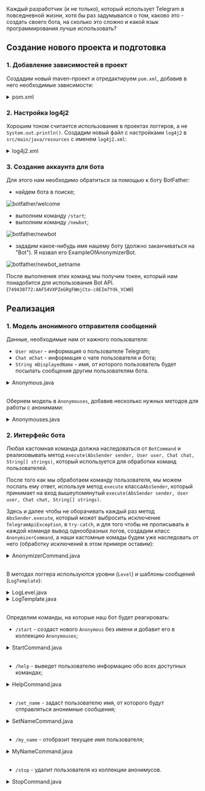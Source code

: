 Каждый разработчик (и не только), который использует Telegram в повседневной жизни, хотя бы раз задумывался о том,
каково это - создать своего бота, на сколько это сложно и какой язык программирования лучше использовать?

## Создание нового проекта и подготовка
### 1. Добавление зависимостей в проект
Создадим новый maven-проект и отредактируем `pom.xml`, добавив в него необходимые зависимости: 
<details>
    <summary>pom.xml</summary>        
    
```xml
<?xml version="1.0" encoding="UTF-8"?>
<project xmlns="http://maven.apache.org/POM/4.0.0"
         xmlns:xsi="http://www.w3.org/2001/XMLSchema-instance"
         xsi:schemaLocation="http://maven.apache.org/POM/4.0.0 http://maven.apache.org/xsd/maven-4.0.0.xsd">
    <modelVersion>4.0.0</modelVersion>

    <groupId>io.example</groupId>
    <artifactId>anonymizerbot</artifactId>
    <version>1.0-SNAPSHOT</version>

    <build>
        <plugins>
            <plugin>
                <groupId>org.apache.maven.plugins</groupId>
                <artifactId>maven-compiler-plugin</artifactId>
                <configuration>
                    <source>8</source>
                    <target>8</target>
                </configuration>
            </plugin>
        </plugins>
    </build>

    <dependencies>

        <!-- Telegram API -->
        <dependency>
            <groupId>org.telegram</groupId>
            <artifactId>telegrambots</artifactId>
            <version>LATEST</version>
        </dependency>
        <dependency>
            <groupId>org.telegram</groupId>
            <artifactId>telegrambotsextensions</artifactId>
            <version>LATEST</version>
        </dependency>

        <!-- Log4j 2 -->
        <dependency>
            <groupId>org.apache.logging.log4j</groupId>
            <artifactId>log4j-api</artifactId>
            <version>2.11.1</version>
        </dependency>
        <dependency>
            <groupId>org.apache.logging.log4j</groupId>
            <artifactId>log4j-core</artifactId>
            <version>2.11.1</version>
        </dependency>

    </dependencies>

</project>
``` 
* `Telegram API` - [библиотека для работы с Telegram API](https://github.com/rubenlagus/TelegramBots),
    содержит в себе классы и методы для взаимодействия с сервисами Telegram и некоторые расширения
    этих классов.
* `Log4j 2` - логгер. Основные возможности `log4j2`, которые я использую, это:
    * определение своих уровней логирования и их приоритетов;
    * определение своего цвета текста для каждого уровня логирования;
    * параллельный вывод логов в консоль и файл.
</details>
    
### 2. Настройка log4j2
Хорошим тоном считается использование в проектах логгеров, а не `System.out.println()`.
Создадим новый файл с настройками `log4j2` в `src/main/java/resources` с именем `log4j2.xml`:
<details>
    <summary>log4j2.xml</summary>

```xml
<?xml version="1.0" encoding="UTF-8" ?>
<Configuration status="WARN">

    <CustomLevels>
        <CustomLevel name="STRANGE" intLevel="360"/>
        <CustomLevel name="SUCCESS" intLevel="340"/>
    </CustomLevels>

    <Appenders>
        <Console name="Console" target="SYSTEM_OUT">
            <PatternLayout pattern="%highlight{%d{HH:mm:ss} [%t] %-5level %logger{36} - %msg%n}{STRANGE=bright yellow bold, SUCCESS=bright green bold}"/>
        </Console>
    </Appenders>

    <Loggers>
        <Logger name="io.deep27soft.deepanonymizerbot" level="info" additivity="false">
            <AppenderRef ref="Console"/>
        </Logger>
    </Loggers>

    <Root>
        <Appender ref="Console"/>
    </Root>

</Configuration>
```
Информацию о настройке и использовании `log4j2` можно найти в [официальной документации](https://logging.apache.org/log4j/2.x/).
</details>
    
### 3. Создание аккаунта для бота
Для этого нам необходимо обратиться за помощью к боту BotFather:
* найдем бота в поиске;

![botfather/welcome](images/botfather/welcome.jpg)     </details>
* выполним команду `/start`;
* выполним команду `/newbot`;

![botfather/newbot](images/botfather/newbot.jpg)
* зададим какое-нибудь имя нашему боту (должно заканчиваться на "Bot"). Я назвал его ExampleOfAnonymizerBot.

![botfather/newbot_setname](images/botfather/newbot_setname.jpg)

После выполнения этих команд мы получим токен, который нам понадобится для использования Bot API.
(`749430772:AAF54VXPZeGRgFWmjCto-c8EIm7Ydk_VCW0`)
    
## Реализация
### 1. Модель анонимного отправителя сообщений

Данные, необходимые нам от кажного пользователя:
- `User mUser` - информация о пользователе Telegram;
- `Chat mChat` - информация о чате пользователя и бота;
- `String mDisplayedName` - имя, от которого пользователь будет посылать сообщения другим пользователям бота.

<details>
    <summary>Anonymous.java</summary> 
    
```java
package io.example.anonymizerbot.model;

import org.telegram.telegrambots.meta.api.objects.Chat;
import org.telegram.telegrambots.meta.api.objects.User;

public final class Anonymous {

    private final User mUser;
    private final Chat mChat;
    private String mDisplayedName;

    public Anonymous(User user, Chat chat) {
        mUser = user;
        mChat = chat;
    }

    @Override
    public int hashCode() {
        return mUser.hashCode();
    }

    @Override
    public boolean equals(Object obj) {
        return obj instanceof Anonymous && ((Anonymous) obj).getUser().equals(mUser);
    }

    public User getUser() {
        return mUser;
    }

    public Chat getChat() {
        return mChat;
    }

    public String getDisplayedName() {
        return mDisplayedName;
    }

    public void setDisplayedName(String displayedName) {
        mDisplayedName = displayedName;
    }
}

```
</details> 

</br>

Обернем модель в `Anonymouses`, добавив несколько нужных методов для работы с анонимами:
<details>
    <summary>Anonymouses.java</summary> 
    
```java
package io.example.anonymizerbot.model;

import org.telegram.telegrambots.meta.api.objects.User;

import java.util.HashSet;
import java.util.Objects;
import java.util.Set;
import java.util.stream.Stream;

public final class Anonymouses {

    private final Set<Anonymous> mAnonymouses;

    public Anonymouses() {
        mAnonymouses = new HashSet<>();
    }

    public boolean setUserDisplayedName(User user, String name) {

        if (isDisplayedNameTaken(name)) {
            return false;
        } else {
            mAnonymouses.stream().filter(a -> a.getUser().equals(user)).forEach(a -> a.setDisplayedName(name));
            return true;
        }
    }

    public boolean removeAnonymous(User user) {
        return mAnonymouses.removeIf(a -> a.getUser().equals(user));
    }

    public boolean addAnonymous(Anonymous anonymous) {
        return mAnonymouses.add(anonymous);
    }

    public boolean hasAnonymous(User u) {
        return mAnonymouses.stream().anyMatch(a -> a.getUser().equals(u));
    }

    public String getDisplayedName(User u) {

        Anonymous anonymous = mAnonymouses.stream().filter(a -> a.getUser().equals(u)).findFirst().orElse(null);

        if (anonymous == null) {
            return null;
        }
        return anonymous.getDisplayedName();
    }

    public Stream<Anonymous> anonymouses() {
        return mAnonymouses.stream();
    }


    private boolean isDisplayedNameTaken(String name) {
        return mAnonymouses.stream().anyMatch(a -> Objects.equals(a.getDisplayedName(), name));
    }
} 
``` 
</details>

### 2. Интерфейс бота

Любая кастомная команда должна наследоваться от `BotCommand` и реализовывать метод
`execute(AbsSender sender, User user, Chat chat, String[] strings)`, который используется для обработки команд пользователей.

После того как мы обработаем команду пользователя, мы можем послать ему ответ, используя метод `execute` класса`AbsSender`,
который принимает на вход вышеупомянутый `execute(AbsSender sender, User user, Chat chat, String[] strings)`.

Здесь и далее чтобы не оборачивать каждый раз метод `AbsSender.execute`, который может выбросить исключение `TelegramApiException`,
в `try-catch`, и для того чтобы не прописывать в каждой команде вывод однообразных логов,
создадим класс `AnonymizerCommand`, а наши кастомные комады будем уже наследовать от него (обработку исключений в этом примере оставим):

<details>
    <summary>AnonymizerCommand.java</summary>
    
```java
package io.example.anonymizerbot.command;

import io.example.anonymizerbot.logger.LogLevel;
import io.example.anonymizerbot.logger.LogTemplate;
import org.apache.logging.log4j.Level;
import org.apache.logging.log4j.Logger;
import org.apache.logging.log4j.LogManager;
import org.telegram.telegrambots.extensions.bots.commandbot.commands.BotCommand;
import org.telegram.telegrambots.meta.api.methods.send.SendMessage;
import org.telegram.telegrambots.meta.api.objects.User;
import org.telegram.telegrambots.meta.bots.AbsSender;
import org.telegram.telegrambots.meta.exceptions.TelegramApiException;

abstract class AnonymizerCommand extends BotCommand {

    final Logger log = LogManager.getLogger(getClass());

    AnonymizerCommand(String commandIdentifier, String description) {
        super(commandIdentifier, description);
    }

    void execute(AbsSender sender, SendMessage message, User user) {
        try {
            sender.execute(message);
            log.log(Level.getLevel(LogLevel.SUCCESS), LogTemplate.COMMAND_SUCCESS, user.getId(), getCommandIdentifier());
        } catch (TelegramApiException e) {
            log.error(LogTemplate.COMMAND_EXCEPTION, user.getId(), getCommandIdentifier(), e);
        }
    }
} 
``` 
</details>

</br>

В методах логгера используются уровни (`Level`) и шаблоны сообщений (`LogTemplate`):
<details>
    <summary>LogLevel.java</summary>
    
```java
package io.example.anonymizerbot.logger;

public final class LogLevel {

    public static final String STRANGE = "STRANGE";
    public static final String SUCCESS = "SUCCESS";

    private LogLevel() {}
} 
```
</details>

<details>
    <summary>LogTemplate.java</summary>
    
```java
package io.example.anonymizerbot.logger;

public final class LogTemplate {

    public static final String MESSAGE_EXCEPTION = "User {} has caused an exception while sending message!";
    public static final String MESSAGE_PROCESSING = "Precessing user {}'s message.";
    public static final String MESSAGE_RECEIVED = "User {} has received message from another user {}.";
    public static final String MESSAGE_LOST = "User {} did not get message from another user {}.";

    public static final String COMMAND_PROCESSING = "User {} is executing '{}' command...";
    public static final String COMMAND_SUCCESS = "User {} has successfully executed '{}' command.";
    public static final String COMMAND_EXCEPTION = "User {} command '{}' has caused an exception!";

    private LogTemplate() {}
} 
```
</details>

</br>

Определим команды, на которые наш бот будет реагировать:
- `/start` - создаст нового `Anonymous` без имени и добавит его в коллекцию `Anonymouses`;
<details>
    <summary>StartCommand.java</summary>
    
```java
package io.example.anonymizerbot.command;

import io.example.anonymizerbot.logger.LogLevel;
import io.example.anonymizerbot.logger.LogTemplate;
import io.example.anonymizerbot.model.Anonymous;
import io.example.anonymizerbot.model.Anonymouses;
import org.apache.logging.log4j.Level;
import org.telegram.telegrambots.meta.api.methods.send.SendMessage;
import org.telegram.telegrambots.meta.api.objects.Chat;
import org.telegram.telegrambots.meta.api.objects.User;
import org.telegram.telegrambots.meta.bots.AbsSender;

public final class StartCommand extends AnonymizerCommand {

    private final Anonymouses mAnonymouses;

    public StartCommand(Anonymouses anonymouses) {
        super("start", "start using bot\n");
        mAnonymouses = anonymouses;
    }

    @Override
    public void execute(AbsSender absSender, User user, Chat chat, String[] strings) {

        log.info(LogTemplate.COMMAND_PROCESSING, user.getId(), getCommandIdentifier());

        StringBuilder sb = new StringBuilder();

        SendMessage message = new SendMessage();
        message.setChatId(chat.getId().toString());

        if (mAnonymouses.addAnonymous(new Anonymous(user, chat))) {
            log.info("User {} is trying to execute '{}' the first time. Added to users' list.", user.getId(), getCommandIdentifier());
            sb.append("Hi, ").append(user.getUserName()).append("! You've been added to bot users' list!\n")
                    .append("Please execute command:\n'/set_name <displayed_name>'\nwhere <displayed_name> is the name you want to use to hide your real name.");
        } else {
            log.log(Level.getLevel(LogLevel.STRANGE), "User {} has already executed '{}'. Is he trying to do it one more time?", user.getId(), getCommandIdentifier());
            sb.append("You've already started bot! You can send messages if you set your name (/set_name).");
        }

        message.setText(sb.toString());
        execute(absSender, message, user);
    }
} 
``` 
</details> 

</br>

- `/help` - выведет пользователю информацию обо всех доступных командах;
<details>
    <summary>HelpCommand.java</summary>
    
```java
package io.example.anonymizerbot.command;

import io.example.anonymizerbot.logger.LogTemplate;
import org.telegram.telegrambots.extensions.bots.commandbot.commands.ICommandRegistry;
import org.telegram.telegrambots.meta.api.methods.send.SendMessage;
import org.telegram.telegrambots.meta.api.objects.Chat;
import org.telegram.telegrambots.meta.api.objects.User;
import org.telegram.telegrambots.meta.bots.AbsSender;

public final class HelpCommand extends AnonymizerCommand {

    private final ICommandRegistry mCommandRegistry;

    public HelpCommand(ICommandRegistry commandRegistry) {
        super("help", "list all known commands\n");
        mCommandRegistry = commandRegistry;
    }

    @Override
    public void execute(AbsSender absSender, User user, Chat chat, String[] strings) {

        log.info(LogTemplate.COMMAND_PROCESSING, user.getId(), getCommandIdentifier());

        StringBuilder helpMessageBuilder = new StringBuilder("<b>Available commands:</b>\n\n");

        mCommandRegistry.getRegisteredCommands().forEach(cmd -> helpMessageBuilder.append(cmd.toString()).append("\n"));

        SendMessage helpMessage = new SendMessage();
        helpMessage.setChatId(chat.getId().toString());
        helpMessage.enableHtml(true);
        helpMessage.setText(helpMessageBuilder.toString());

        execute(absSender, helpMessage, user);
    }
} 
```
</details>

</br>

- `/set_name` - задаст пользователю имя, от которого будут отправляться анонимные сообщения; 
<details>
    <summary>SetNameCommand.java</summary>
    
```java
package io.example.anonymizerbot.command;

import io.example.anonymizerbot.logger.LogLevel;
import io.example.anonymizerbot.logger.LogTemplate;
import io.example.anonymizerbot.model.Anonymouses;
import org.apache.logging.log4j.Level;
import org.telegram.telegrambots.meta.api.methods.send.SendMessage;
import org.telegram.telegrambots.meta.api.objects.Chat;
import org.telegram.telegrambots.meta.api.objects.User;
import org.telegram.telegrambots.meta.bots.AbsSender;

public final class SetNameCommand extends AnonymizerCommand {

    private final Anonymouses mAnonymouses;

    public SetNameCommand(Anonymouses anonymouses) {
        super("set_name", "set or change name that will be displayed with your messages\n");
        mAnonymouses = anonymouses;
    }

    @Override
    public void execute(AbsSender absSender, User user, Chat chat, String[] strings) {

        log.info(LogTemplate.COMMAND_PROCESSING, user.getId(), getCommandIdentifier());

        SendMessage message = new SendMessage();
        message.setChatId(chat.getId().toString());

        if (!mAnonymouses.hasAnonymous(user)) {
            log.log(Level.getLevel(LogLevel.STRANGE), "User {} is trying to execute '{}' without starting the bot!", user.getId(), getCommandIdentifier());
            message.setText("Firstly you should start the bot! Execute '/start' command!");
            execute(absSender, message, user);
            return;
        }

        String displayedName = getName(strings);

        if (displayedName == null) {
            log.log(Level.getLevel(LogLevel.STRANGE), "User {} is trying to set empty name.", user.getId());
            message.setText("You should use non-empty name!");
            execute(absSender, message, user);
            return;
        }

        StringBuilder sb = new StringBuilder();

        if (mAnonymouses.setUserDisplayedName(user, displayedName)) {

            if (mAnonymouses.getDisplayedName(user) == null) {
                log.info("User {} set a name '{}'", user.getId(), displayedName);
                sb.append("Your displayed name: '").append(displayedName)
                        .append("'. Now you can send messages to bot!");
            } else {
                log.info("User {} has changed name to '{}'", user.getId(), displayedName);
                sb.append("Your new displayed name: '").append(displayedName).append("'.");
            }
        } else {
            log.log(Level.getLevel(LogLevel.STRANGE), "User {} is trying to set taken name '{}'", user.getId(), displayedName);
            sb.append("Name ").append(displayedName).append(" is already in use! Choose another name!");
        }

        message.setText(sb.toString());
        execute(absSender, message, user);
    }

    private String getName(String[] strings) {

        if (strings == null || strings.length == 0) {
            return null;
        }

        String name = String.join(" ", strings);
        return name.replaceAll(" ", "").length() == 0 ? null : name;
    }
} 
```
</details>

</br>

- `/my_name` - отобразит текущее имя пользователя; 
<details>
    <summary>MyNameCommand.java</summary>
    
```java
package io.example.anonymizerbot.command;

import io.example.anonymizerbot.logger.LogLevel;
import io.example.anonymizerbot.logger.LogTemplate;
import io.example.anonymizerbot.model.Anonymouses;
import org.apache.logging.log4j.Level;
import org.telegram.telegrambots.meta.api.methods.send.SendMessage;
import org.telegram.telegrambots.meta.api.objects.Chat;
import org.telegram.telegrambots.meta.api.objects.User;
import org.telegram.telegrambots.meta.bots.AbsSender;

public final class MyNameCommand extends AnonymizerCommand {

    private final Anonymouses mAnonymouses;

    public MyNameCommand(Anonymouses anonymouses) {
        super("my_name", "show your current name that will be displayed with your messages\n");
        mAnonymouses = anonymouses;
    }

    @Override
    public void execute(AbsSender absSender, User user, Chat chat, String[] strings) {

        log.info(LogTemplate.COMMAND_PROCESSING, user.getId(), getCommandIdentifier());

        StringBuilder sb = new StringBuilder();

        SendMessage message = new SendMessage();
        message.setChatId(chat.getId().toString());

        if (!mAnonymouses.hasAnonymous(user)) {

            sb.append("You are not in bot users' list! Send /start command!");
            log.log(Level.getLevel(LogLevel.STRANGE), "User {} is trying to execute '{}' without starting the bot.", user.getId(), getCommandIdentifier());

        } else if(mAnonymouses.getDisplayedName(user) == null) {

            sb.append("Currently you don't have a name.\nSet it using command:\n'/set_name <displayed_name>'");
            log.log(Level.getLevel(LogLevel.STRANGE), "User {} is trying to execute '{}' without having a name.", user.getId(), getCommandIdentifier());

        } else {

            log.info("User {} is executing '{}'. Name is '{}'.", user.getId(), getCommandIdentifier(), mAnonymouses.getDisplayedName(user));
            sb.append("Your current name: ").append(mAnonymouses.getDisplayedName(user));
        }

        message.setText(sb.toString());
        execute(absSender, message, user);
    }
} 
```
</details>

</br>

- `/stop` - удалит пользователя из коллекции анонимусов. 
<details>
    <summary>StopCommand.java</summary>
    
```java
package io.example.anonymizerbot.command;

import io.example.anonymizerbot.logger.LogLevel;
import io.example.anonymizerbot.logger.LogTemplate;
import io.example.anonymizerbot.model.Anonymouses;
import org.apache.logging.log4j.Level;
import org.telegram.telegrambots.meta.api.methods.send.SendMessage;
import org.telegram.telegrambots.meta.api.objects.Chat;
import org.telegram.telegrambots.meta.api.objects.User;
import org.telegram.telegrambots.meta.bots.AbsSender;

public final class StopCommand extends AnonymizerCommand {

    private final Anonymouses mAnonymouses;

    public StopCommand(Anonymouses anonymouses) {
        super("stop", "remove yourself from bot users' list\n");
        mAnonymouses = anonymouses;
    }

    @Override
    public void execute(AbsSender absSender, User user, Chat chat, String[] strings) {

        log.info(LogTemplate.COMMAND_PROCESSING, user.getId(), getCommandIdentifier());

        StringBuilder sb = new StringBuilder();

        SendMessage message = new SendMessage();
        message.setChatId(chat.getId().toString());

        if (mAnonymouses.removeAnonymous(user)) {
            log.info("User {} has been removed from users list!", user.getId());
            sb.append("You've been removed from bot's users list! Bye!");
        } else {
            log.log(Level.getLevel(LogLevel.STRANGE), "User {} is trying to execute '{}' without having executed 'start' before!", user.getId(), getCommandIdentifier());
            sb.append("You were not in bot users' list. Bye!");
        }

        message.setText(sb.toString());
        execute(absSender, message, user);
    }
} 
```
</details>

</br>


